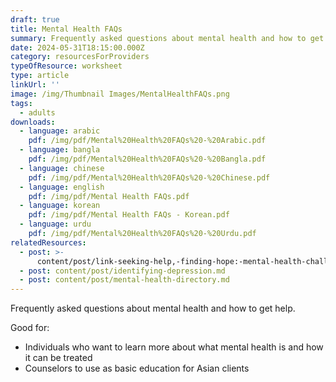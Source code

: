 ```yaml
---
draft: true
title: Mental Health FAQs
summary: Frequently asked questions about mental health and how to get help
date: 2024-05-31T18:15:00.000Z
category: resourcesForProviders
typeOfResource: worksheet
type: article
linkUrl: ''
image: /img/Thumbnail Images/MentalHealthFAQs.png
tags:
  - adults
downloads:
  - language: arabic
    pdf: /img/pdf/Mental%20Health%20FAQs%20-%20Arabic.pdf
  - language: bangla
    pdf: /img/pdf/Mental%20Health%20FAQs%20-%20Bangla.pdf
  - language: chinese
    pdf: /img/pdf/Mental%20Health%20FAQs%20-%20Chinese.pdf
  - language: english
    pdf: /img/pdf/Mental Health FAQs.pdf
  - language: korean
    pdf: /img/pdf/Mental Health FAQs - Korean.pdf
  - language: urdu
    pdf: /img/pdf/Mental%20Health%20FAQs%20-%20Urdu.pdf
relatedResources:
  - post: >-
      content/post/link-seeking-help,-finding-hope:-mental-health-challenges-and-solutions-for-asian-americans-in-new-york-city.md
  - post: content/post/identifying-depression.md
  - post: content/post/mental-health-directory.md
---
```


Frequently asked questions about mental health and how to get help.

Good for:

* Individuals who want to learn more about what mental health is and how it can be treated 
* Counselors to use as basic education for Asian clients 
